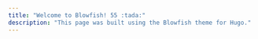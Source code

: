 ```yaml
---
title: "Welcome to Blowfish! 55 :tada:"
description: "This page was built using the Blowfish theme for Hugo."
---
```

